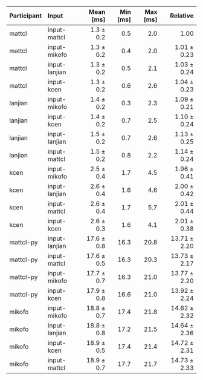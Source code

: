 | Participant | Input | Mean [ms] | Min [ms] | Max [ms] | Relative |
|:---|:---|---:|---:|---:|---:|
| mattcl | input-mattcl | 1.3 ± 0.2 | 0.5 | 2.0 | 1.00 |
| mattcl | input-mikofo | 1.3 ± 0.2 | 0.4 | 2.0 | 1.01 ± 0.23 |
| mattcl | input-lanjian | 1.3 ± 0.2 | 0.5 | 2.1 | 1.03 ± 0.24 |
| mattcl | input-kcen | 1.3 ± 0.2 | 0.6 | 2.6 | 1.04 ± 0.23 |
| lanjian | input-mikofo | 1.4 ± 0.2 | 0.3 | 2.3 | 1.09 ± 0.21 |
| lanjian | input-kcen | 1.4 ± 0.2 | 0.7 | 2.5 | 1.10 ± 0.24 |
| lanjian | input-lanjian | 1.5 ± 0.2 | 0.7 | 2.6 | 1.13 ± 0.25 |
| lanjian | input-mattcl | 1.5 ± 0.2 | 0.8 | 2.2 | 1.14 ± 0.24 |
| kcen | input-mikofo | 2.5 ± 0.4 | 1.7 | 4.5 | 1.96 ± 0.41 |
| kcen | input-lanjian | 2.6 ± 0.4 | 1.6 | 4.6 | 2.00 ± 0.42 |
| kcen | input-mattcl | 2.6 ± 0.4 | 1.7 | 5.7 | 2.01 ± 0.44 |
| kcen | input-kcen | 2.6 ± 0.3 | 1.6 | 4.1 | 2.01 ± 0.38 |
| mattcl-py | input-lanjian | 17.6 ± 0.8 | 16.3 | 20.8 | 13.71 ± 2.20 |
| mattcl-py | input-mattcl | 17.6 ± 0.5 | 16.3 | 20.3 | 13.73 ± 2.17 |
| mattcl-py | input-mikofo | 17.7 ± 0.7 | 16.3 | 21.0 | 13.77 ± 2.20 |
| mattcl-py | input-kcen | 17.9 ± 0.8 | 16.6 | 21.0 | 13.92 ± 2.24 |
| mikofo | input-mikofo | 18.8 ± 0.7 | 17.4 | 21.8 | 14.62 ± 2.32 |
| mikofo | input-lanjian | 18.8 ± 0.8 | 17.2 | 21.5 | 14.64 ± 2.36 |
| mikofo | input-kcen | 18.9 ± 0.5 | 17.4 | 21.4 | 14.72 ± 2.31 |
| mikofo | input-mattcl | 18.9 ± 0.7 | 17.7 | 21.7 | 14.73 ± 2.33 |
